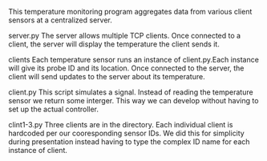 This temperature monitoring program aggregates data from various client sensors at a centralized server.

server.py
  The server allows multiple TCP clients. Once connected to a client, the server will display the temperature the client sends it. 

clients
  Each temperature sensor runs an instance of client.py.Each instance will give its probe ID and its location. Once connected to the server, the client will send updates to the server about its temperature. 

  client.py
  This script simulates a signal. Instead of reading the temperature sensor we return some interger. This way we can develop without having to set up the actual controller. 

  clint1-3.py
  Three clients are in the directory.  Each individual client is hardcoded per our cooresponding sensor IDs.  We did this for simplicity during presentation instead having to type the complex ID name for each instance of client. 

